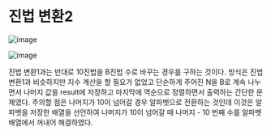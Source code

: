 # 진법 변환2
![image](https://github.com/ManchanTime/TrashBoys/assets/127479677/69f30d53-ed33-425e-9541-1e8600dfec70)

![image](https://github.com/ManchanTime/TrashBoys/assets/127479677/fadcada2-b5f4-443e-981a-8732512518b4)

진법 변환1과는 반대로 10진법을 B진법 수로 바꾸는 경우를 구하는 것이다.
방식은 진법 변환1과 비슷하지만 지수 계산을 할 필요가 없었고 단순하게 주어진 N을 B로 계속 나누면서 나머지 값을 result에 저장하고
마지막에 역순으로 정렬하면서 출력하는 간단한 문제였다.
주의할 점은 나머지가 10이 넘어갈 경우 알파벳으로 전환하는 것인데 이것은 알파벳을 저장한 배열을 선언하여 나머지가 10이 넘어갈 때 나머지 - 10 번째 수를 알파벳 배열에서 꺼내어
해결하였다.
